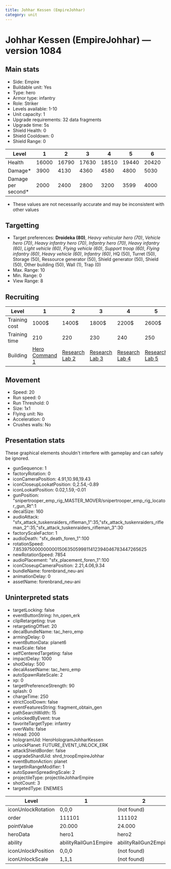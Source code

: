 ```yaml
---
title: Johhar Kessen (EmpireJohhar)
category: unit
---
```


# Johhar Kessen (EmpireJohhar) — version 1084

## Main stats

  * Side: Empire
  * Buildable unit: Yes
  * Type: hero
  * Armor type: infantry
  * Role: Striker
  * Levels available: 1-10
  * Unit capacity: 1
  * Upgrade requirements: 32 data fragments
  * Upgrade time: 5s
  * Shield Health: 0
  * Shield Cooldown: 0
  * Shield Range: 0

|Level             |1    |2    |3    |4    |5    |6    |7    |8    |9    |10   |
|------------------|-----|-----|-----|-----|-----|-----|-----|-----|-----|-----|
|Health            |16000|16790|17630|18510|19440|20420|21460|22560|23720|24950|
|Damage*           |3900 |4130 |4360 |4580 |4800 |5030 |5380 |5760 |6160 |6590 |
|Damage per second*|2000 |2400 |2800 |3200 |3599 |4000 |4400 |4800 |5200 |6000 |

* These values are not necessarily accurate and may be inconsistent with other values

## Targetting

  * Target preferences: **Droideka (80)**, _Heavy vehicular hero (70)_, _Vehicle hero (70)_, _Heavy infantry hero (70)_, _Infantry hero (70)_, _Heavy infantry (60)_, _Light vehicle (60)_, _Flying vehicle (60)_, _Support troop (60)_, _Flying infantry (60)_, _Heavy vehicle (60)_, _Infantry (60)_, HQ (50), Turret (50), Storage (50), Ressource generator (50), Shield generator (50), Shield (50), Other building (50), Wall (1), Trap (0)
  * Max. Range: 10
  * Min. Range: 0
  * View Range: 8

## Recruiting

|Level        |1                                           |2                                      |3                                      |4                                      |5                                      |6                                      |7                                      |8                                      |9                                      |10                                      |
|-------------|--------------------------------------------|---------------------------------------|---------------------------------------|---------------------------------------|---------------------------------------|---------------------------------------|---------------------------------------|---------------------------------------|---------------------------------------|----------------------------------------|
|Training cost|1000$                                       |1400$                                  |1800$                                  |2200$                                  |2600$                                  |3000$                                  |3400$                                  |4000$                                  |4200$                                  |4600$                                   |
|Training time|210                                         |220                                    |230                                    |240                                    |250                                    |260                                    |270                                    |280                                    |290                                    |300                                     |
|Building     |[Hero Command 1](empireTacticalCommand.html)|[Research Lab 2](empireOffenseLab.html)|[Research Lab 3](empireOffenseLab.html)|[Research Lab 4](empireOffenseLab.html)|[Research Lab 5](empireOffenseLab.html)|[Research Lab 6](empireOffenseLab.html)|[Research Lab 7](empireOffenseLab.html)|[Research Lab 8](empireOffenseLab.html)|[Research Lab 9](empireOffenseLab.html)|[Research Lab 10](empireOffenseLab.html)|

## Movement

  * Speed: 20
  * Run speed: 0
  * Run Threshold: 0
  * Size: 1x1
  * Flying unit: No
  * Acceleration: 0
  * Crushes walls: No

## Presentation stats

These graphical elements shouldn't interfere with gameplay and can safely be ignored.

  * gunSequence: 1
  * factoryRotation: 0
  * iconCameraPosition: 4.91,10.98,19.43
  * iconCloseupLookatPosition: 0,2.54,-0.89
  * iconLookatPosition: 0.02,1.59,-0.01
  * gunPosition: "snipertrooper_emp_rig_MASTER_MOVER/snipertrooper_emp_rig_locator_gun_Rt":1
  * decalSize: 160
  * audioAttack: "sfx_attack_tuskenraiders_rifleman_1":35,"sfx_attack_tuskenraiders_rifleman_2":35,"sfx_attack_tuskenraiders_rifleman_3":30
  * factoryScaleFactor: 1
  * audioDeath: "sfx_death_foren_1":100
  * rotationSpeed: 7.8539750000000001506350599811412394046783447265625
  * newRotationSpeed: 7854
  * audioPlacement: "sfx_placement_foren_1":100
  * iconCloseupCameraPosition: 2.21,4.06,9.34
  * bundleName: forenbrand_neu-ani
  * animationDelay: 0
  * assetName: forenbrand_neu-ani

## Uninterpreted stats

  * targetLocking: false
  * eventButtonString: hn_open_erk
  * clipRetargeting: true
  * retargetingOffset: 20
  * decalBundleName: tac_hero_emp
  * armingDelay: 0
  * eventButtonData: planet6
  * maxScale: false
  * selfCenteredTargeting: false
  * impactDelay: 1000
  * shotDelay: 500
  * decalAssetName: tac_hero_emp
  * autoSpawnRateScale: 2
  * xp: 0
  * targetPreferenceStrength: 90
  * splash: 0
  * chargeTime: 250
  * strictCoolDown: false
  * eventFeaturesString: fragment_obtain_gen
  * pathSearchWidth: 15
  * unlockedByEvent: true
  * favoriteTargetType: infantry
  * overWalls: false
  * reload: 2000
  * hologramUid: HeroHologramJohharKessen
  * unlockPlanet: FUTURE_EVENT_UNLOCK_ERK
  * attackShieldBorder: false
  * upgradeShardUid: shrd_troopEmpireJohhar
  * eventButtonAction: planet
  * targetInRangeModifier: 1
  * autoSpawnSpreadingScale: 2
  * projectileType: projectileJohharEmpire
  * shotCount: 3
  * targetedType: ENEMIES

|Level             |1                    |2                    |3                    |4                    |5                    |6                    |7                    |8                    |9                    |10                    |
|------------------|---------------------|---------------------|---------------------|---------------------|---------------------|---------------------|---------------------|---------------------|---------------------|----------------------|
|iconUnlockRotation|0,0,0                |(not found)          |(not found)          |(not found)          |(not found)          |(not found)          |(not found)          |(not found)          |(not found)          |(not found)           |
|order             |111101               |111102               |111103               |111104               |111105               |111106               |111107               |111108               |111109               |111110                |
|pointValue        |20.000               |24.000               |28.000               |32.000               |36.000               |40.000               |44.000               |48.000               |52.000               |60.000                |
|heroData          |hero1                |hero2                |hero3                |hero4                |hero5                |hero6                |hero7                |hero8                |hero9                |hero10                |
|ability           |abilityRailGun1Empire|abilityRailGun2Empire|abilityRailGun3Empire|abilityRailGun4Empire|abilityRailGun5Empire|abilityRailGun6Empire|abilityRailGun7Empire|abilityRailGun8Empire|abilityRailGun9Empire|abilityRailGun10Empire|
|iconUnlockPosition|0,0,0                |(not found)          |(not found)          |(not found)          |(not found)          |(not found)          |(not found)          |(not found)          |(not found)          |(not found)           |
|iconUnlockScale   |1,1,1                |(not found)          |(not found)          |(not found)          |(not found)          |(not found)          |(not found)          |(not found)          |(not found)          |(not found)           |

